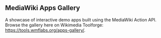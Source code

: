 MediaWiki Apps Gallery
---
A showcase of interactive demo apps built using the MediaWiki Action API. Browse the gallery here on Wikimedia Toolforge: https://tools.wmflabs.org/apps-gallery/. 
